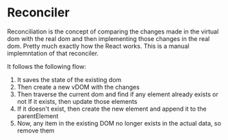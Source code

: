 # Reconciler

Reconciliation is the concept of comparing the changes made in the virtual dom with the real dom and then implementing those changes in the real dom.
Pretty much exactly how the React works.
This is a manual implemntation of that reconciler.

It follows the following flow:
1. It saves the state of the existing dom
2. Then create a new vDOM with the changes
3. Then traverse the current dom and find if any element already exists or not
   If it exists, then update those elements
4. If it doesn't exist, then create the new element and append it to the parentElement
5. Now, any item in the existing DOM no longer exists in the actual data, so remove them
